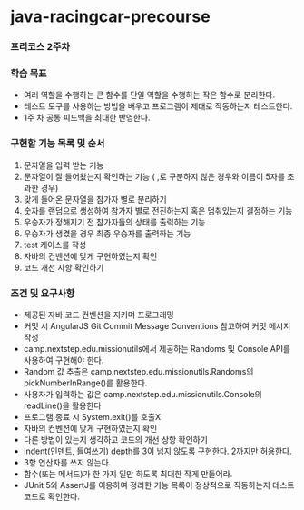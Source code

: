 # java-racingcar-precourse

### 프리코스 2주차

### 학습 목표
* 여러 역할을 수행하는 큰 함수를 단일 역할을 수행하는 작은 함수로 분리한다.
* 테스트 도구를 사용하는 방법을 배우고 프로그램이 제대로 작동하는지 테스트한다.
* 1주 차 공통 피드백을 최대한 반영한다.

### 구현할 기능 목록 및 순서
1. 문자열을 입력 받는 기능
2. 문자열이 잘 들어왔는지 확인하는 기능 ( ,로 구분하지 않은 경우와 이름이 5자를 초과한 경우)
3. 맞게 들어온 문자열을 참가자 별로 분리하기
4. 숫자를 랜덤으로 생성하여 참가자 별로 전진하는지 혹은 멈춰있는지 결정하는 기능
5. 우승자가 정해지기 전 참가자들의 상태를 출력하는 기능
6. 우승자가 생겼을 경우 최종 우승자를 출력하는 기능
7. test 케이스를 작성
8. 자바의 컨벤션에 맞게 구현하였는지 확인
9. 코드 개선 사항 확인하기

### 조건 및 요구사항
* 제공된 자바 코드 컨벤션을 지키며 프로그래밍
* 커밋 시 AngularJS Git Commit Message Conventions 참고하여 커밋 메시지 작성
* camp.nextstep.edu.missionutils에서 제공하는 Randoms 및 Console API를 사용하여 구현해야 한다.
* Random 값 추출은 camp.nextstep.edu.missionutils.Randoms의 pickNumberInRange()를 활용한다.
* 사용자가 입력하는 값은 camp.nextstep.edu.missionutils.Console의 readLine()을 활용한다
* 프로그램 종료 시 System.exit()를 호출X
* 자바의 컨벤션에 맞게 구현하였는지 확인
* 다른 방법이 있는지 생각하고 코드의 개선 상항 확인하기
* indent(인덴트, 들여쓰기) depth를 3이 넘지 않도록 구현한다. 2까지만 허용한다.
* 3항 연산자를 쓰지 않는다.
* 함수(또는 메서드)가 한 가지 일만 하도록 최대한 작게 만들어라.
* JUnit 5와 AssertJ를 이용하여 정리한 기능 목록이 정상적으로 작동하는지 테스트 코드로 확인한다.
